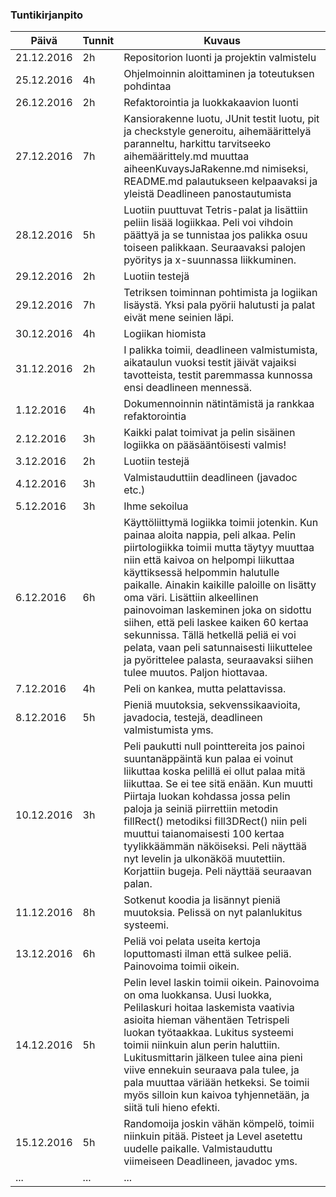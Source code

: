 ### Tuntikirjanpito
Päivä | Tunnit | Kuvaus
--------------- | ----- | ------
21.12.2016 | 2h | Repositorion luonti ja projektin valmistelu
25.12.2016 | 4h | Ohjelmoinnin aloittaminen ja toteutuksen pohdintaa
26.12.2016 | 2h | Refaktorointia ja luokkakaavion luonti
27.12.2016 | 7h | Kansiorakenne luotu, JUnit testit luotu, pit ja checkstyle generoitu, aihemäärittelyä paranneltu, harkittu tarvitseeko aihemäärittely.md muuttaa aiheenKuvaysJaRakenne.md nimiseksi, README.md palautukseen kelpaavaksi ja yleistä Deadlineen panostautumista
28.12.2016 | 5h | Luotiin puuttuvat Tetris-palat ja lisättiin peliin lisää logiikkaa. Peli voi vihdoin päättyä ja se tunnistaa jos palikka osuu toiseen palikkaan. Seuraavaksi palojen pyöritys ja x-suunnassa liikkuminen.
29.12.2016 | 2h | Luotiin testejä
29.12.2016 | 7h | Tetriksen toiminnan pohtimista ja logiikan lisäystä. Yksi pala pyörii halutusti ja palat eivät mene seinien läpi. 
30.12.2016 | 4h | Logiikan hiomista
31.12.2016 | 2h | I palikka toimii, deadlineen valmistumista, aikataulun vuoksi testit jäivät vajaiksi tavotteista, testit paremmassa kunnossa ensi deadlineen mennessä.
1.12.2016  | 4h | Dokumennoinnin nätintämistä ja rankkaa refaktorointia
2.12.2016  | 3h | Kaikki palat toimivat ja pelin sisäinen logiikka on pääsääntöisesti valmis!
3.12.2016  | 2h | Luotiin testejä
4.12.2016  | 3h | Valmistauduttiin deadlineen (javadoc etc.)
5.12.2016  | 3h | Ihme sekoilua
6.12.2016  | 6h | Käyttöliittymä logiikka toimii jotenkin. Kun painaa aloita nappia, peli alkaa. Pelin piirtologiikka toimii mutta täytyy muuttaa niin että kaivoa on helpompi liikuttaa käyttiksessä helpommin halutulle paikalle. Ainakin kaikille paloille on lisätty oma väri. Lisättiin alkeellinen painovoiman laskeminen joka on sidottu siihen, että peli laskee kaiken 60 kertaa sekunnissa. Tällä hetkellä peliä ei voi pelata, vaan peli satunnaisesti liikuttelee ja pyörittelee palasta, seuraavaksi siihen tulee muutos. Paljon hiottavaa.
7.12.2016  | 4h | Peli on kankea, mutta pelattavissa.
8.12.2016  | 5h | Pieniä muutoksia, sekvenssikaavioita, javadocia, testejä, deadlineen valmistumista yms.
10.12.2016 | 3h | Peli paukutti null pointtereita jos painoi suuntanäppäintä kun palaa ei voinut liikuttaa koska pelillä ei ollut palaa mitä liikuttaa. Se ei tee sitä enään. Kun muutti Piirtaja luokan kohdassa jossa pelin paloja ja seiniä piirrettiin metodin fillRect() metodiksi fill3DRect() niin peli muuttui taianomaisesti 100 kertaa tyylikkäämmän näköiseksi. Peli näyttää nyt levelin ja ulkonäköä muutettiin. Korjattiin bugeja. Peli näyttää seuraavan palan.
11.12.2016 | 8h | Sotkenut koodia ja lisännyt pieniä muutoksia. Pelissä on nyt palanlukitus systeemi.
13.12.2016 | 6h | Peliä voi pelata useita kertoja loputtomasti ilman että sulkee peliä. Painovoima toimii oikein.
14.12.2016 | 5h | Pelin level laskin toimii oikein. Painovoima on oma luokkansa. Uusi luokka, Pelilaskuri hoitaa laskemista vaativia asioita hieman vähentäen Tetrispeli luokan työtaakkaa. Lukitus systeemi toimii niinkuin alun perin haluttiin. Lukitusmittarin jälkeen tulee aina pieni viive ennekuin seuraava pala tulee, ja pala muuttaa väriään hetkeksi. Se toimii myös silloin kun kaivoa tyhjennetään, ja siitä tuli hieno efekti. 
15.12.2016 | 5h | Randomoija joskin vähän kömpelö, toimii niinkuin pitää. Pisteet ja Level asetettu uudelle paikalle. Valmistauduttu viimeiseen Deadlineen, javadoc yms.
... | ... | ...
